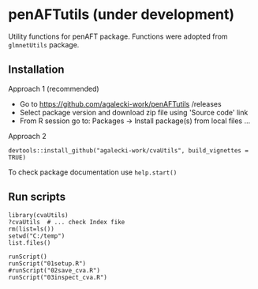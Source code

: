 # penAFTutils (under development)

Utility functions for penAFT package. Functions were adopted from `glmnetUtils` package.

## Installation

Approach 1 (recommended)

* Go to https://github.com/agalecki-work/penAFTutils /releases
* Select package version and download zip file using 'Source code' link
* From R session go to: Packages -> Install package(s) from local files ... 

Approach 2

```
devtools::install_github("agalecki-work/cvaUtils", build_vignettes = TRUE)
```

To check package documentation use `help.start()`


## Run scripts

```
library(cvaUtils)
?cvaUtils  # ... check Index fike
rm(list=ls())
setwd("C:/temp")
list.files()
```


```
runScript()
runScript("01setup.R")
#runScript("02save_cva.R")
runScript("03inspect_cva.R")
```
